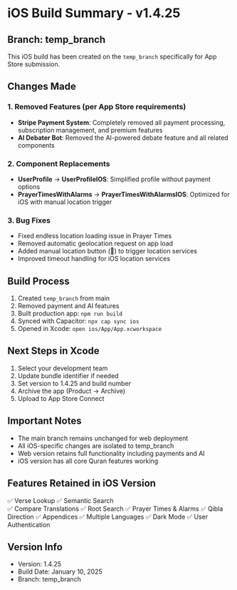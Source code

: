 # iOS Build Summary - v1.4.25

## Branch: temp_branch

This iOS build has been created on the `temp_branch` specifically for App Store submission.

## Changes Made

### 1. Removed Features (per App Store requirements)
- **Stripe Payment System**: Completely removed all payment processing, subscription management, and premium features
- **AI Debater Bot**: Removed the AI-powered debate feature and all related components

### 2. Component Replacements
- **UserProfile** → **UserProfileIOS**: Simplified profile without payment options
- **PrayerTimesWithAlarms** → **PrayerTimesWithAlarmsIOS**: Optimized for iOS with manual location trigger

### 3. Bug Fixes
- Fixed endless location loading issue in Prayer Times
- Removed automatic geolocation request on app load
- Added manual location button (📍) to trigger location services
- Improved timeout handling for iOS location services

## Build Process

1. Created `temp_branch` from main
2. Removed payment and AI features
3. Built production app: `npm run build`
4. Synced with Capacitor: `npx cap sync ios`
5. Opened in Xcode: `open ios/App/App.xcworkspace`

## Next Steps in Xcode

1. Select your development team
2. Update bundle identifier if needed
3. Set version to 1.4.25 and build number
4. Archive the app (Product → Archive)
5. Upload to App Store Connect

## Important Notes

- The main branch remains unchanged for web deployment
- All iOS-specific changes are isolated to temp_branch
- Web version retains full functionality including payments and AI
- iOS version has all core Quran features working

## Features Retained in iOS Version

✅ Verse Lookup
✅ Semantic Search  
✅ Compare Translations
✅ Root Search
✅ Prayer Times & Alarms
✅ Qibla Direction
✅ Appendices
✅ Multiple Languages
✅ Dark Mode
✅ User Authentication

## Version Info
- Version: 1.4.25
- Build Date: January 10, 2025
- Branch: temp_branch